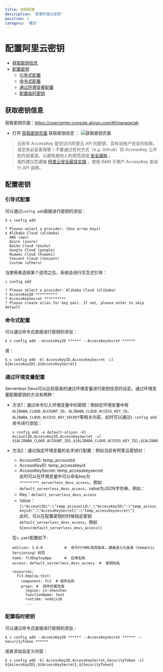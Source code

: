 ```yaml
---
title: 密钥配置
description: '配置阿里云密钥'
position: 2
category: '概览'
---
```


# 配置阿里云密钥

- [获取密钥信息](#获取密钥信息)
- [配置密钥](#配置密钥)
    - [引导式配置](#引导式配置)
    - [命令式配置](#命令式配置)
    - [通过环境变量配置](#通过环境变量配置)
    - [配置临时密钥](#配置临时密钥)

## 获取密钥信息

获取密钥页面：https://usercenter.console.aliyun.com/#/manage/ak

- 打开 [获取密钥页面](https://usercenter.console.aliyun.com/#/manage/ak) 获取密钥信息 ：
  ![获取密钥页面](https://images.devsapp.cn/access/aliyun-access.jpg)
 
  
> 云账号 AccessKey 是您访问阿里云 API 的密钥，具有该账户完全的权限，请您务必妥善保管！不要通过任何方式（e.g. Github）将 AccessKey 公开到外部渠道，以避免被他人利用而造成 [安全威胁](https://help.aliyun.com/knowledge_detail/54059.html?spm=5176.2020520153.0.0.57f1336a8PQ1KR) 。    
> 强烈建议您遵循 [阿里云安全最佳实践](https://help.aliyun.com/document_detail/102600.html?spm=5176.2020520153.0.0.57f1336a8PQ1KR) ，使用 RAM 子用户 AccessKey 来进行 API 调用。

## 配置密钥

### 引导式配置

可以通过`config add`直接进行密钥的添加：

```shell script
$ s config add 

? Please select a provider: (Use arrow keys)
❯ Alibaba Cloud (alibaba) 
  AWS (aws) 
  Azure (azure) 
  Baidu Cloud (baidu) 
  Google Cloud (google) 
  Huawei Cloud (huawei) 
  Tencent Cloud (tencent) 
  Custom (others) 
```

当使用者选择某个选项之后，系统会进行交互式引导：

```shell script
s config add 

? Please select a provider: Alibaba Cloud (alibaba)
? AccessKeyID **********
? AccessKeySecret **********
? Please create alias for key pair. If not, please enter to skip default
```

### 命令式配置

可以通过命令式直接进行密钥的添加：
```shell script
$ s config add --AccessKeyID ****** --AccessKeySecret ****** 
```

或：

```shell script
$ s config add -kl AccessKeyID,AccessKeySecret -il ${AccessKeyID},${AccessKeySecret}
```

### 通过环境变量配置

Serverless Devs可以比较容易的通过环境变量进行密钥信息的设定。通过环境变量配置密钥的方法有两种：

- 方法1：通过命令引入环境变量中的密钥：例如在环境变量中有`ALIBABA_CLOUD_ACCOUNT_ID`、`ALIBABA_CLOUD_ACCESS_KEY_ID`、`ALIBABA_CLOUD_ACCESS_KEY_SECRET`等相关内容，此时可以通过`s config add`命令进行添加：
    ```shell script
    s config add -a default-aliyun -kl AccountID,AccessKeyID,AccessKeySecret -il ${ALIBABA_CLOUD_ACCOUNT_ID},${ALIBABA_CLOUD_ACCESS_KEY_ID},${ALIBABA_CLOUD_ACCESS_KEY_SECRET}
    ```
- 方法2：通过指定环境变量的名字进行配置：例如当前有阿里云密钥对：
    - AccountID: temp_accountid
    - AccessKeyID: temp_accesskeyid
    - AccessKeySecret: temp_accesskeysecret      
    此时可以在环境变量中可以命名key为`*********_serverless_devs_access`，例如`default_serverless_devs_access`，value为JSON字符串，例如：
    - Key：`default_serverless_devs_access`
    - Value：`{\"AccountID\":\"temp_accountid\",\"AccessKeyID\":\"temp_accesskeyid\",\"AccessKeySecret\":\"temp_accesskeysecret\"}`        
    此时，可以在配置密钥的时候指定密钥`default_serverless_devs_access`，例如`${env(default_serverless_devs_access)}`
    
    在`s.yaml`配置如下:
    ```
    edition: 3.0.0          #  命令行YAML规范版本，遵循语义化版本（Semantic Versioning）规范
    name: fc3DeployApp      #  应用名称
    access: default_serverless_devs_access  #  秘钥别名

    resources:
      fc3-deploy-test:
        component: fc3  # 组件名称
        props: #  组件的属性值
          region: cn-shenzhen
          functionName: test
          runtime: nodejs16
          ...
    ```

### 配置临时密钥

可以通过命令式直接进行密钥的添加：
```shell script
$ s config add --AccessKeyID ****** --AccessKeySecret ****** --SecurityToken ******
```

或者添加自定义内容：
```shell script
$ s config add -kl AccessKeyID,AccessKeySecret,SecurityToken -il ${AccessKeyID},${AccessKeySecret},${SecurityToken}
```
